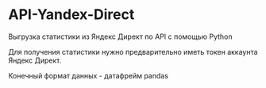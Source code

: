 # API-Yandex-Direct
Выгрузка статистики из Яндекс Директ по API с помощью Python

Для получения статистики нужно предварительно иметь токен аккаунта Яндекс Директ.

Конечный формат данных - датафрейм pandas
